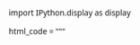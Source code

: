 
import IPython.display as display

html_code = """
<!DOCTYPE html>
<html lang="en">
<head>
    <meta charset="UTF-8">
    <meta name="viewport" content="width=device-width, initial-scale=1.0">
    <title>Colorful Calculator</title>
    <style>
        * {
            margin: 0;
            padding: 0;
            box-sizing: border-box;
            font-family: 'Segoe UI', Tahoma, Geneva, Verdana, sans-serif;
        }

        body {
            display: flex;
            justify-content: center;
            align-items: center;
            min-height: 100vh;
            background: linear-gradient(135deg, #6a11cb 0%, #2575fc 100%);
            padding: 20px;
        }

        .calculator {
            background: #2c3e50;
            border-radius: 20px;
            box-shadow: 0 10px 30px rgba(0, 0, 0, 0.3);
            width: 320px;
            padding: 25px;
        }

        .display {
            background: #34495e;
            border-radius: 10px;
            padding: 20px;
            margin-bottom: 20px;
            text-align: right;
            box-shadow: inset 0 2px 5px rgba(0, 0, 0, 0.2);
        }

        .previous-operand {
            color: rgba(255, 255, 255, 0.7);
            font-size: 1.2rem;
            min-height: 1.5rem;
            margin-bottom: 5px;
            overflow: hidden;
            text-overflow: ellipsis;
        }

        .current-operand {
            color: white;
            font-size: 2.2rem;
            font-weight: 600;
            min-height: 2.5rem;
            overflow: hidden;
            text-overflow: ellipsis;
        }

        .buttons-grid {
            display: grid;
            grid-template-columns: repeat(4, 1fr);
            grid-gap: 15px;
        }

        button {
            border: none;
            border-radius: 10px;
            padding: 18px 0;
            font-size: 1.3rem;
            font-weight: 600;
            cursor: pointer;
            transition: all 0.2s ease;
            box-shadow: 0 4px 8px rgba(0, 0, 0, 0.2);
        }

        button:active {
            transform: translateY(3px);
            box-shadow: 0 2px 4px rgba(0, 0, 0, 0.2);
        }

        .number {
            background: #3498db;
            color: white;
        }

        .number:hover {
            background: #2980b9;
        }

        .operator {
            background: #e74c3c;
            color: white;
        }

        .operator:hover {
            background: #c0392b;
        }

        .equals {
            background: #2ecc71;
            color: white;
        }

        .equals:hover {
            background: #27ae60;
        }

        .clear, .delete {
            background: #f39c12;
            color: white;
        }

        .clear:hover, .delete:hover {
            background: #d35400;
        }

        .span-two {
            grid-column: span 2;
        }

        .error {
            color: #e74c3c;
        }

        footer {
            margin-top: 20px;
            text-align: center;
            color: white;
            font-size: 0.9rem;
            opacity: 0.8;
        }
    </style>
</head>
<body>
    <div class="calculator">
        <div class="display">
            <div class="previous-operand"></div>
            <div class="current-operand">0</div>
        </div>
        <div class="buttons-grid">
            <button class="clear span-two">AC</button>
            <button class="delete">DEL</button>
            <button class="operator" data-operation="÷">÷</button>
            <button class="number" data-number="7">7</button>
            <button class="number" data-number="8">8</button>
            <button class="number" data-number="9">9</button>
            <button class="operator" data-operation="×">×</button>
            <button class="number" data-number="4">4</button>
            <button class="number" data-number="5">5</button>
            <button class="number" data-number="6">6</button>
            <button class="operator" data-operation="-">-</button>
            <button class="number" data-number="1">1</button>
            <button class="number" data-number="2">2</button>
            <button class="number" data-number="3">3</button>
            <button class="operator" data-operation="+">+</button>
            <button class="number span-two" data-number="0">0</button>
            <button class="number" data-number=".">.</button>
            <button class="equals" data-operation="=">=</button>
        </div>
        <footer>
            <p>Use keyboard for faster calculations!</p>
        </footer>
    </div>

    <script>
        class Calculator {
            constructor(previousOperandElement, currentOperandElement) {
                this.previousOperandElement = previousOperandElement;
                this.currentOperandElement = currentOperandElement;
                this.clear();
            }

            clear() {
                this.currentOperand = '0';
                this.previousOperand = '';
                this.operation = undefined;
                this.hasError = false;
            }

            delete() {
                if (this.hasError) {
                    this.clear();
                    return;
                }

                if (this.currentOperand.length === 1) {
                    this.currentOperand = '0';
                } else {
                    this.currentOperand = this.currentOperand.slice(0, -1);
                }
            }

            appendNumber(number) {
                if (this.hasError) {
                    this.clear();
                }

                if (number === '.' && this.currentOperand.includes('.')) {
                    return;
                }

                if (this.currentOperand === '0' && number !== '.') {
                    this.currentOperand = number;
                } else {
                    this.currentOperand += number;
                }
            }

            chooseOperation(operation) {
                if (this.hasError) {
                    return;
                }

                if (this.currentOperand === '') {
                    return;
                }

                if (this.previousOperand !== '') {
                    this.compute();
                }

                this.operation = operation;
                this.previousOperand = `${this.currentOperand} ${operation}`;
                this.currentOperand = '';
            }

            compute() {
                if (this.hasError) {
                    return;
                }

                let computation;
                const prev = parseFloat(this.previousOperand);
                const current = parseFloat(this.currentOperand);

                if (isNaN(prev) || isNaN(current)) {
                    return;
                }

                try {
                    switch (this.operation) {
                        case '+':
                            computation = prev + current;
                            break;
                        case '-':
                            computation = prev - current;
                            break;
                        case '×':
                            computation = prev * current;
                            break;
                        case '÷':
                            if (current === 0) {
                                throw new Error("Division by zero");
                            }
                            computation = prev / current;
                            break;
                        default:
                            return;
                    }

                    this.currentOperand = computation.toString();
                    this.operation = undefined;
                    this.previousOperand = '';
                    this.hasError = false;
                } catch (error) {
                    this.currentOperand = 'Error';
                    this.previousOperand = '';
                    this.operation = undefined;
                    this.hasError = true;
                }
            }

            getDisplayNumber(number) {
                if (this.hasError) {
                    return number;
                }

                const stringNumber = number.toString();
                const integerDigits = parseFloat(stringNumber.split('.')[0]);
                const decimalDigits = stringNumber.split('.')[1];

                let integerDisplay;

                if (isNaN(integerDigits)) {
                    integerDisplay = '';
                } else {
                    integerDisplay = integerDigits.toLocaleString('en', {
                        maximumFractionDigits: 0
                    });
                }

                if (decimalDigits != null) {
                    return `${integerDisplay}.${decimalDigits}`;
                } else {
                    return integerDisplay;
                }
            }

            updateDisplay() {
                this.currentOperandElement.innerText = this.getDisplayNumber(this.currentOperand);

                if (this.operation != null) {
                    this.previousOperandElement.innerText = `${this.getDisplayNumber(parseFloat(this.previousOperand))} ${this.operation}`;
                } else {
                    this.previousOperandElement.innerText = this.previousOperand;
                }

                if (this.hasError) {
                    this.currentOperandElement.classList.add('error');
                } else {
                    this.currentOperandElement.classList.remove('error');
                }
            }
        }

        // DOM Elements
        const numberButtons = document.querySelectorAll('[data-number]');
        const operationButtons = document.querySelectorAll('[data-operation]');
        const equalsButton = document.querySelector('[data-operation="="]');
        const deleteButton = document.querySelector('.delete');
        const clearButton = document.querySelector('.clear');
        const previousOperandElement = document.querySelector('.previous-operand');
        const currentOperandElement = document.querySelector('.current-operand');

        // Create calculator instance
        const calculator = new Calculator(previousOperandElement, currentOperandElement);

        // Event Listeners for buttons
        numberButtons.forEach(button => {
            button.addEventListener('click', () => {
                calculator.appendNumber(button.innerText);
                calculator.updateDisplay();
            });
        });

        operationButtons.forEach(button => {
            if (button.dataset.operation !== '=') {
                button.addEventListener('click', () => {
                    calculator.chooseOperation(button.innerText);
                    calculator.updateDisplay();
                });
            }
        });

        equalsButton.addEventListener('click', () => {
            calculator.compute();
            calculator.updateDisplay();
        });

        clearButton.addEventListener('click', () => {
            calculator.clear();
            calculator.updateDisplay();
        });

        deleteButton.addEventListener('click', () => {
            calculator.delete();
            calculator.updateDisplay();
        });

        // Keyboard support
        document.addEventListener('keydown', event => {
            if (event.key >= '0' && event.key <= '9') {
                calculator.appendNumber(event.key);
                calculator.updateDisplay();
            }

            if (event.key === '.') {
                calculator.appendNumber(event.key);
                calculator.updateDisplay();
            }

            if (event.key === '+' || event.key === '-' || event.key === '*' || event.key === '/') {
                let operation;
                switch (event.key) {
                    case '+': operation = '+'; break;
                    case '-': operation = '-'; break;
                    case '*': operation = '×'; break;
                    case '/': operation = '÷'; break;
                }
                calculator.chooseOperation(operation);
                calculator.updateDisplay();
            }

            if (event.key === 'Enter' || event.key === '=') {
                calculator.compute();
                calculator.updateDisplay();
            }

            if (event.key === 'Backspace') {
                calculator.delete();
                calculator.updateDisplay();
            }

            if (event.key === 'Escape') {
                calculator.clear();
                calculator.updateDisplay();
            }
        });
    </script>
</body>
</html>
"""

display.display(display.HTML(html_code))
